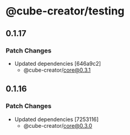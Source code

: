 # @cube-creator/testing

## 0.1.17

### Patch Changes

- Updated dependencies [646a9c2]
  - @cube-creator/core@0.3.1

## 0.1.16

### Patch Changes

- Updated dependencies [7253116]
  - @cube-creator/core@0.3.0
